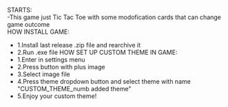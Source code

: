 STARTS:                                                                   
-This game just Tic Tac Toe with some modofication cards that can change game outcome              
HOW INSTALL GAME:
- 1.Install last release .zip file and rearchive it
- 2.Run .exe file
HOW SET UP CUSTOM THEME IN GAME:
- 1.Enter in settings menu
- 2.Press button with plus image
- 3.Select image file
- 4.Press theme dropdown button and select theme with name "CUSTOM_THEME_numb added theme"
- 5.Enjoy your custom theme!
